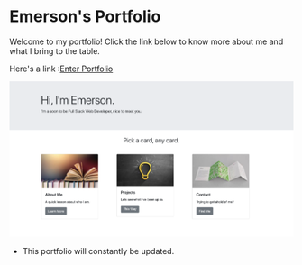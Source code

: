 # Emerson's Portfolio

Welcome to my portfolio! Click the link below to know more about me and what I bring to the table.

Here's a link :[Enter Portfolio](https://e-albert.github.io/EAlbert-portfolio/)

![Screenshot of Website](assets/images/websitesscreenshot.png)
* This portfolio will constantly be updated.


